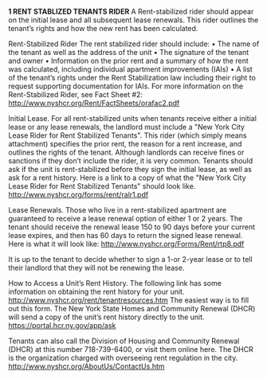 **1 RENT STABLIZED TENANTS RIDER**
A Rent-stabilized rider should appear on the initial lease and all subsequent lease renewals. This rider outlines the tenant’s rights and how the new rent has been calculated.

Rent-Stabilized Rider
The rent stabilized rider should include:
•	The name of the tenant as well as the address of the unit
•	The signature of the tenant and owner 
•	Information on the prior rent and a summary of how the rent was calculated, including individual apartment improvements (IAIs)
•	A list of the tenant’s rights under the Rent Stabilization law including their right to request supporting documentation for IAIs.
For more information on the Rent-Stabilized Rider, see Fact Sheet #2: 
http://www.nyshcr.org/Rent/FactSheets/orafac2.pdf

Initial Lease. For all rent-stabilized units when tenants receive either a initial lease or any lease renewals, the landlord must include a "New York City Lease Rider for Rent Stabilized Tenants". This rider (which simply means attachment) specifies the prior rent, the reason for a rent increase, and outlines the rights of the tenant. Although landlords can receive fines or sanctions if they don’t include the rider, it is very common. Tenants should ask if the unit is rent-stabilized before they sign the initial lease, as well as ask for a rent history. Here is a link to a copy of what the "New York City Lease Rider for Rent Stabilized Tenants" should look like. 
http://www.nyshcr.org/forms/rent/ralr1.pdf

Lease Renewals. Those who live in a rent-stabilized apartment are guaranteed to receive a lease renewal option of either 1 or 2 years. The tenant should receive the renewal lease 150 to 90 days before your current lease expires, and then has 60 days to return the signed lease renewal. Here is what it will look like:
http://www.nyshcr.org/Forms/Rent/rtp8.pdf
 
It is up to the tenant to decide whether to sign a 1-or 2-year lease or to tell their landlord that they will not be renewing the lease.

How to Access a Unit’s Rent History. The following link has some information on obtaining the rent history for your unit. http://www.nyshcr.org/rent/tenantresources.htm The easiest way is to fill out this form. The New York State Homes and Community Renewal (DHCR) will send a copy of the unit’s rent history directly to the unit.  https://portal.hcr.ny.gov/app/ask

Tenants can also call the Division of Housing and Community Renewal (DHCR) at this number 718-739-6400, or visit them online here. The DHCR is the organization charged with overseeing rent regulation in the city.
http://www.nyshcr.org/AboutUs/ContactUs.htm
